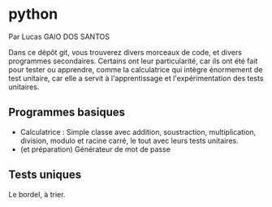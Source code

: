 # python

Par Lucas GAIO DOS SANTOS

Dans ce dépôt git, vous trouverez divers morceaux de code, et divers programmes secondaires. Certains ont leur particularité, car ils ont été fait pour tester ou apprendre, comme la calculatrice qui intègre énormement de test unitaire, car elle a servit à l'apprentissage et l'expérimentation des tests unitaires. 

## Programmes basiques

- Calculatrice : Simple classe avec addition, soustraction, multiplication, division, modulo et racine carré, le tout avec leurs tests unitaires.
- (et préparation) Générateur de mot de passe

## Tests uniques

Le bordel, à trier. 
